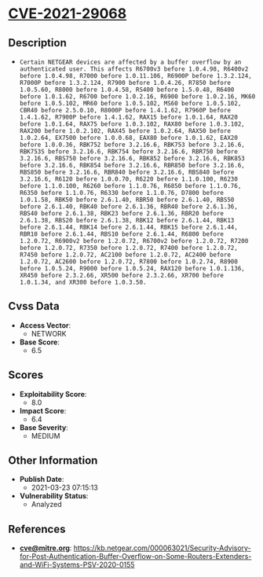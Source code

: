 
# [CVE-2021-29068](https://cve.mitre.org/cgi-bin/cvename.cgi?name=CVE-2021-29068)

## Description

- `Certain NETGEAR devices are affected by a buffer overflow by an authenticated user. This affects R6700v3 before 1.0.4.98, R6400v2 before 1.0.4.98, R7000 before 1.0.11.106, R6900P before 1.3.2.124, R7000P before 1.3.2.124, R7900 before 1.0.4.26, R7850 before 1.0.5.60, R8000 before 1.0.4.58, RS400 before 1.5.0.48, R6400 before 1.0.1.62, R6700 before 1.0.2.16, R6900 before 1.0.2.16, MK60 before 1.0.5.102, MR60 before 1.0.5.102, MS60 before 1.0.5.102, CBR40 before 2.5.0.10, R8000P before 1.4.1.62, R7960P before 1.4.1.62, R7900P before 1.4.1.62, RAX15 before 1.0.1.64, RAX20 before 1.0.1.64, RAX75 before 1.0.3.102, RAX80 before 1.0.3.102, RAX200 before 1.0.2.102, RAX45 before 1.0.2.64, RAX50 before 1.0.2.64, EX7500 before 1.0.0.68, EAX80 before 1.0.1.62, EAX20 before 1.0.0.36, RBK752 before 3.2.16.6, RBK753 before 3.2.16.6, RBK753S before 3.2.16.6, RBK754 before 3.2.16.6, RBR750 before 3.2.16.6, RBS750 before 3.2.16.6, RBK852 before 3.2.16.6, RBK853 before 3.2.16.6, RBK854 before 3.2.16.6, RBR850 before 3.2.16.6, RBS850 before 3.2.16.6, RBR840 before 3.2.16.6, RBS840 before 3.2.16.6, R6120 before 1.0.0.70, R6220 before 1.1.0.100, R6230 before 1.1.0.100, R6260 before 1.1.0.76, R6850 before 1.1.0.76, R6350 before 1.1.0.76, R6330 before 1.1.0.76, D7800 before 1.0.1.58, RBK50 before 2.6.1.40, RBR50 before 2.6.1.40, RBS50 before 2.6.1.40, RBK40 before 2.6.1.36, RBR40 before 2.6.1.36, RBS40 before 2.6.1.38, RBK23 before 2.6.1.36, RBR20 before 2.6.1.38, RBS20 before 2.6.1.38, RBK12 before 2.6.1.44, RBK13 before 2.6.1.44, RBK14 before 2.6.1.44, RBK15 before 2.6.1.44, RBR10 before 2.6.1.44, RBS10 before 2.6.1.44, R6800 before 1.2.0.72, R6900v2 before 1.2.0.72, R6700v2 before 1.2.0.72, R7200 before 1.2.0.72, R7350 before 1.2.0.72, R7400 before 1.2.0.72, R7450 before 1.2.0.72, AC2100 before 1.2.0.72, AC2400 before 1.2.0.72, AC2600 before 1.2.0.72, R7800 before 1.0.2.74, R8900 before 1.0.5.24, R9000 before 1.0.5.24, RAX120 before 1.0.1.136, XR450 before 2.3.2.66, XR500 before 2.3.2.66, XR700 before 1.0.1.34, and XR300 before 1.0.3.50.`

## Cvss Data

- **Access Vector**:
  - NETWORK
- **Base Score**:
  - 6.5

## Scores

- **Exploitability Score**:
  - 8.0
- **Impact Score**:
  - 6.4
- **Base Severity**:
  - MEDIUM

## Other Information

- **Publish Date**:
  - 2021-03-23 07:15:13
- **Vulnerability Status**:
  - Analyzed

## References

- **cve@mitre.org**: https://kb.netgear.com/000063021/Security-Advisory-for-Post-Authentication-Buffer-Overflow-on-Some-Routers-Extenders-and-WiFi-Systems-PSV-2020-0155
